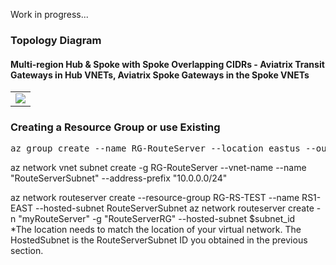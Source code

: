 Work in progress...

### Topology Diagram
#### Multi-region Hub & Spoke with Spoke Overlapping CIDRs - Aviatrix Transit Gateways in Hub VNETs, Aviatrix Spoke Gateways in the Spoke VNETs
<table><tr><td>
    <img src="https://github.com/ManCalAzure/Aviatrix/blob/master/AviatrixOverlappingSpoke/Azure.png"/>
</td></tr></table>

### Creating a Resource Group or use Existing
<pre lang= >
az group create --name RG-RouteServer --location eastus --output table
</pre>
az network vnet subnet create -g RG-RouteServer --vnet-name  --name "RouteServerSubnet" --address-prefix "10.0.0.0/24"

az network routeserver create --resource-group RG-RS-TEST --name RS1-EAST --hosted-subnet RouteServerSubnet 
az network routeserver create -n "myRouteServer" -g "RouteServerRG" --hosted-subnet $subnet_id  
*The location needs to match the location of your virtual network. The HostedSubnet is the RouteServerSubnet ID you obtained in the previous section.
</pre>
